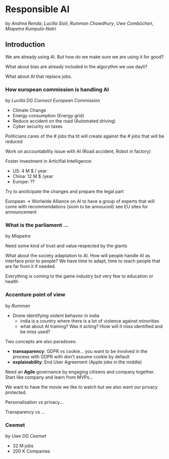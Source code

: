 # Responsible AI

by *Andrea Renda*, *Lucilla Sioli*, *Rumman Chowdhury*, *Uwe Combüchen*, *Miapetra Kumpula-Natri*

## Introduction

We are already using AI. But how do we make sure we are using it for good?

What about bias are already included in the algorythm we use dayli?

What about AI that replace jobs.

### How european commission is handling AI
by *Lucilla DG Connect European Commission*

* Climate Change
* Energy consumption (Energy grid)
* Reduce accident on the road (Automated driving)
* Cyber security on taxes

Politicians cares of the # jobs tha tit will create against the # jobs that will be reduced

Work on accountability issue with AI (Road accident, Robot in factory)

Foster investment in Articifial Intelligence:
- US: 4 M $ / year
- China: 12 M $ /year
- Europe: ??

Try to ancticipate the changes and prepare the legal part

European -> Worlwide Alliance on AI to have a group of experts that will come with recommendations (soon to be annouced) see EU sites for announcement

### What is the parliament ...
by *Miapetra*

Need some kind of trust and value respected by the giants

What about the society adaptation to AI. How will people handle AI as interface prior to people?
We have time to adapt, time to reach people that are far from it if needed.

Everything is coming to the game industry but very few to education or health

### Accenture point of view
by *Rumman*

* Drone identifying violent behavior in india
	- india is a country where there is a lot of violence against minorities
	- what about AI training? Was it acting? Hiow will it miss identified and be miss used?

Two concepts are also paradoxes:
- **transaparency**: GDPR vs cookie... you want to be involved in the process with GDPR with don't assume cookie by default
- **explainability**: End User Agreement (Apple joke in the middle)

Need an **Agile** governance by engaging citizens and company together. Start like company and learn from MVPs...

We want to have the movie we like to watch but we also want our privacy protected.

Personalisation vs privacy...

Transparency vs ...

### Ceemet
by *Uwe DG Ceemet*

* 32 M jobs
* 200 K Companies


